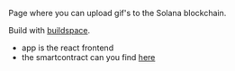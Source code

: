 Page where you can upload gif's to the Solana blockchain.

Build with [buildspace](https://buildspace.so/).

- app is the react frontend
- the smartcontract can you find [here](https://github.com/kaspergff/SolWall-contract)
